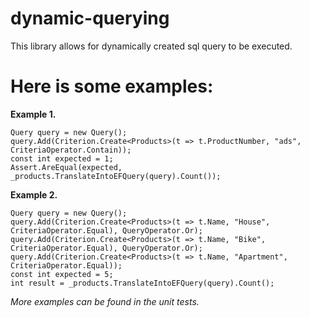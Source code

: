 # dynamic-querying
This library allows for dynamically created sql query to be executed.

Here is some examples:
=======
**Example 1.**

    Query query = new Query();
    query.Add(Criterion.Create<Products>(t => t.ProductNumber, "ads", CriteriaOperator.Contain));
    const int expected = 1;
    Assert.AreEqual(expected, _products.TranslateIntoEFQuery(query).Count());

**Example 2.**

    Query query = new Query();
    query.Add(Criterion.Create<Products>(t => t.Name, "House", CriteriaOperator.Equal), QueryOperator.Or);
    query.Add(Criterion.Create<Products>(t => t.Name, "Bike", CriteriaOperator.Equal), QueryOperator.Or);
    query.Add(Criterion.Create<Products>(t => t.Name, "Apartment", CriteriaOperator.Equal));
    const int expected = 5;
    int result = _products.TranslateIntoEFQuery(query).Count();

*More examples can be found in the unit tests.*

